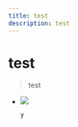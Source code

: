 ```yaml
---
title: test
description: test
---
```

# test

> test

* ![](/media/25099e50fe59827660fe75eaff1cb023.jpeg)

  ```
  y
  ```